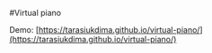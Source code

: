 #Virtual piano

Demo:
[https://tarasiukdima.github.io/virtual-piano/](https://tarasiukdima.github.io/virtual-piano/)